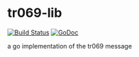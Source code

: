# tr069-lib
[![Build Status](https://travis-ci.org/it-man-cn/tr069-lib.svg?branch=master)](https://travis-ci.org/it-man-cn/tr069-lib)
[![GoDoc](https://godoc.org/github.com/it-man-cn/tr069-lib/messages?status.svg)](https://godoc.org/github.com/it-man-cn/tr069-lib/messages)

a go implementation of the tr069 message
